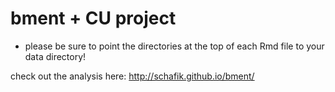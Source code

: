 # bment + CU project

  + please be sure to point the directories at the top of each Rmd file to your data directory!
  

check out the analysis here: http://schafik.github.io/bment/
